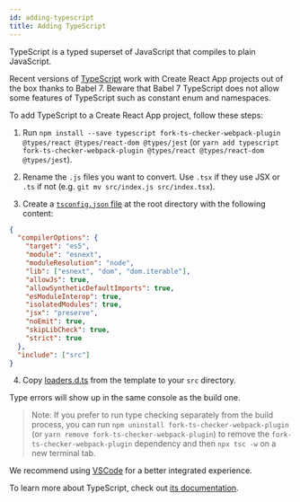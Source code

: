 ```yaml
---
id: adding-typescript
title: Adding TypeScript
---
```


TypeScript is a typed superset of JavaScript that compiles to plain JavaScript.

Recent versions of [TypeScript](https://www.typescriptlang.org/) work with Create React App projects out of the box thanks to Babel 7. Beware that Babel 7 TypeScript does not allow some features of TypeScript such as constant enum and namespaces.

To add TypeScript to a Create React App project, follow these steps:

1. Run `npm install --save typescript fork-ts-checker-webpack-plugin @types/react @types/react-dom @types/jest` (or `yarn add typescript fork-ts-checker-webpack-plugin @types/react @types/react-dom @types/jest`).
2. Rename the `.js` files you want to convert. Use `.tsx` if they use JSX or `.ts` if not (e.g. `git mv src/index.js src/index.tsx`).

3. Create a [`tsconfig.json` file](https://www.typescriptlang.org/docs/handbook/tsconfig-json.html) at the root directory with the following content:

```json
{
  "compilerOptions": {
    "target": "es5",
    "module": "esnext",
    "moduleResolution": "node",
    "lib": ["esnext", "dom", "dom.iterable"],
    "allowJs": true,
    "allowSyntheticDefaultImports": true,
    "esModuleInterop": true,
    "isolatedModules": true,
    "jsx": "preserve",
    "noEmit": true,
    "skipLibCheck": true,
    "strict": true
  },
  "include": ["src"]
}
```

4. Copy [loaders.d.ts](https://github.com/facebook/create-react-app/blob/master/packages/react-scripts/template/src/loaders.d.ts) from the template to your `src` directory.

Type errors will show up in the same console as the build one.

> Note: If you prefer to run type checking separately from the build process, you can run `npm uninstall fork-ts-checker-webpack-plugin` (or `yarn remove fork-ts-checker-webpack-plugin`) to remove the `fork-ts-checker-webpack-plugin` dependency and then `npx tsc -w` on a new terminal tab.

We recommend using [VSCode](https://code.visualstudio.com/) for a better integrated experience.

To learn more about TypeScript, check out [its documentation](https://www.typescriptlang.org/).

